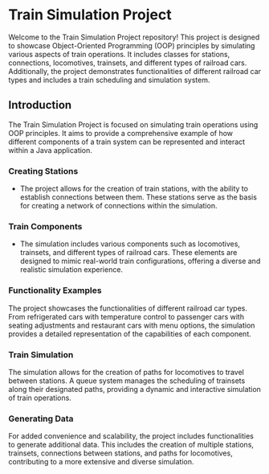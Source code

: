# Train Simulation Project

Welcome to the Train Simulation Project repository! This project is designed to showcase Object-Oriented Programming (OOP) principles by simulating various aspects of train 
operations. It includes classes for stations, connections, locomotives, trainsets, and different types of railroad cars. Additionally, the project demonstrates functionalities of 
different railroad car types and includes a train scheduling and simulation system.

## Introduction
The Train Simulation Project is focused on simulating train operations using OOP principles. It aims to provide a comprehensive example of how different components of a train system can be represented and interact within a Java application.

### Creating Stations
- The project allows for the creation of train stations, with the ability to establish connections between them. These stations serve as the basis for creating a network of connections within the simulation.

### Train Components
- The simulation includes various components such as locomotives, trainsets, and different types of railroad cars. These elements are designed to mimic real-world train configurations, offering a diverse and realistic simulation experience.

### Functionality Examples
The project showcases the functionalities of different railroad car types. From refrigerated cars with temperature control to passenger cars with seating adjustments and restaurant cars with menu options, the simulation provides a detailed representation of the capabilities of each component.

### Train Simulation
The simulation allows for the creation of paths for locomotives to travel between stations. A queue system manages the scheduling of trainsets along their designated paths, providing a dynamic and interactive simulation of train operations.

### Generating Data
For added convenience and scalability, the project includes functionalities to generate additional data. This includes the creation of multiple stations, trainsets, connections between stations, and paths for locomotives, contributing to a more extensive and diverse simulation.
